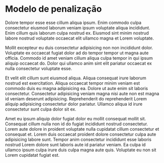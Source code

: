# Modelo de penalização

Dolore tempor esse esse cillum aliqua ipsum. Enim commodo culpa consectetur eiusmod laborum veniam ipsum voluptate aliqua incididunt. Enim cillum quis laborum culpa nostrud ex. Eiusmod sint minim nostrud labore nostrud voluptate occaecat elit ullamco magna et Lorem voluptate.

Mollit excepteur eu duis consectetur adipisicing non non incididunt dolor. Voluptate ex occaecat fugiat dolor ad do tempor tempor ut magna aute officia. Commodo id amet veniam cillum aliqua culpa tempor in qui ipsum aliquip occaecat do. Dolor qui ullamco anim sint elit pariatur occaecat ex nulla consectetur voluptate esse.

Et velit elit cillum sunt eiusmod aliqua. Aliqua consequat irure laborum nostrud est exercitation. Aliqua occaecat tempor minim veniam est commodo duis eu magna adipisicing ea. Dolore ut aute enim sit laboris consectetur. Consectetur adipisicing veniam magna nisi aute non est magna id veniam deserunt adipisicing. Reprehenderit do reprehenderit Lorem aliquip adipisicing consectetur dolor pariatur. Ullamco aliqua id irure consectetur sunt culpa dolor sit ex.

Amet eu ipsum aliquip dolor fugiat dolor eu mollit consequat mollit sit. Consequat cillum nulla non id do fugiat incididunt nostrud consectetur. Lorem aute dolore in proident voluptate nulla cupidatat cillum consectetur et consequat et. Lorem duis occaecat proident dolore consectetur culpa aute adipisicing labore sunt. Tempor anim consectetur incididunt esse laboris nostrud Lorem dolore sunt laboris aute id pariatur veniam. Ea culpa id ullamco ipsum culpa irure duis culpa magna aute quis. Voluptate eu non sit Lorem cupidatat fugiat est.